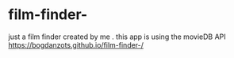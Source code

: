 # film-finder-
just a film finder created by me . this app is using the movieDB API
https://bogdanzots.github.io/film-finder-/
